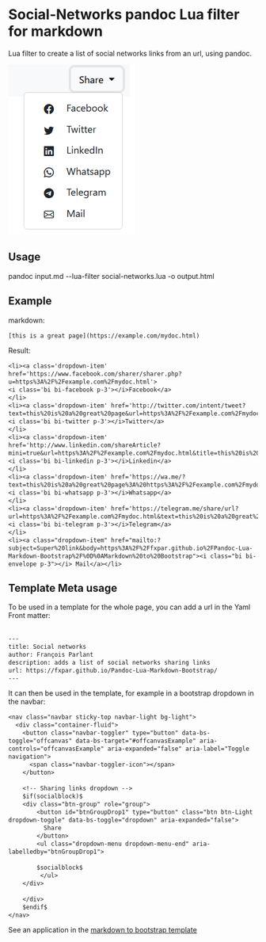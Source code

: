 # Social-Networks pandoc Lua filter for markdown

Lua filter to create a list of social networks links from an url, using pandoc.

![sharing](/media/share.png) 


## Usage

pandoc input.md --lua-filter social-networks.lua -o output.html



## Example

markdown:

```
[this is a great page](https://example.com/mydoc.html)
```

Result:

```
<li><a class='dropdown-item' href='https://www.facebook.com/sharer/sharer.php?u=https%3A%2F%2Fexample.com%2Fmydoc.html'>
<i class='bi bi-facebook p-3'></i>Facebook</a>
</li>
<li><a class='dropdown-item' href='http://twitter.com/intent/tweet?text=this%20is%20a%20great%20page&url=https%3A%2F%2Fexample.com%2Fmydoc.html'>
<i class='bi bi-twitter p-3'></i>Twitter</a>
</li>
<li><a class='dropdown-item' href='http://www.linkedin.com/shareArticle?mini=true&url=https%3A%2F%2Fexample.com%2Fmydoc.html&title=this%20is%20a%20great%20page'>
<i class='bi bi-linkedin p-3'></i>Linkedin</a>
</li>
<li><a class='dropdown-item' href='https://wa.me/?text=this%20is%20a%20great%20page%3A%20https%3A%2F%2Fexample.com%2Fmydoc.html'>
<i class='bi bi-whatsapp p-3'></i>Whatsapp</a>
</li>
<li><a class='dropdown-item' href='https://telegram.me/share/url?url=https%3A%2F%2Fexample.com%2Fmydoc.html&text=this%20is%20a%20great%20page'>
<i class='bi bi-telegram p-3'></i>Telegram</a>
</li>
<li><a class="dropdown-item" href="mailto:?subject=Super%20link&body=https%3A%2F%2Ffxpar.github.io%2FPandoc-Lua-Markdown-Bootstrap%2F%0D%0AMarkdown%20to%20Bootstrap"><i class="bi bi-envelope p-3"></i> Mail</a></li>

```

## Template Meta usage

To be used in a template for the whole page, you can add a url in the Yaml Front matter:

```

---
title: Social networks
author: François Parlant
description: adds a list of social networks sharing links
url: https://fxpar.github.io/Pandoc-Lua-Markdown-Bootstrap/
---
```

It can then be used in the template, for example in a bootstrap dropdown in the navbar:


```
<nav class="navbar sticky-top navbar-light bg-light">
  <div class="container-fluid">
    <button class="navbar-toggler" type="button" data-bs-toggle="offcanvas" data-bs-target="#offcanvasExample" aria-controls="offcanvasExample" aria-expanded="false" aria-label="Toggle navigation">
      <span class="navbar-toggler-icon"></span>
    </button>
	
	<!-- Sharing links dropdown -->
	$if(socialblock)$
	<div class="btn-group" role="group">
		<button id="btnGroupDrop1" type="button" class="btn btn-Light dropdown-toggle" data-bs-toggle="dropdown" aria-expanded="false">
		  Share
		</button>
		<ul class="dropdown-menu dropdown-menu-end" aria-labelledby="btnGroupDrop1">
		
		$socialblock$
		 </ul>
	</div>
	
	</div>
	$endif$
</nav>

```

See an application in the [markdown to bootstrap template](https://github.com/fxpar/markdown-to-bootstrap-pandoc-lua-filter/blob/main/template/bs5.template.html)